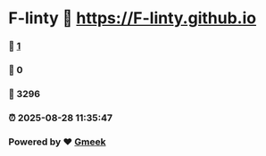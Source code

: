 # F-linty :link: https://F-linty.github.io 
### :page_facing_up: [1](https://F-linty.github.io/tag.html) 
### :speech_balloon: 0 
### :hibiscus: 3296 
### :alarm_clock: 2025-08-28 11:35:47 
### Powered by :heart: [Gmeek](https://github.com/Meekdai/Gmeek)
